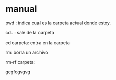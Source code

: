 # manual

pwd : indica cual es la carpeta actual donde estoy.

cd.. : sale de la carpeta

cd carpeta: entra en la carpeta

rm: borra un archivo

rm-rf carpeta: 

gcgfcgvgvg